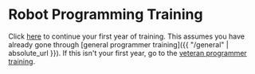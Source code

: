 # Robot Programming Training

Click [here](rookie) to continue your first year of training. This assumes you have already gone through [general programmer training]({{ "/general" | absolute_url }}). If this isn't your first year, go to the [veteran programmer training](veteran).
